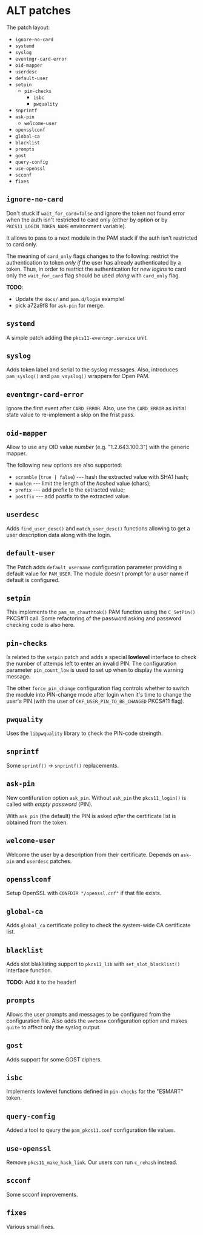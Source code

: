# ALT patches

The patch layout:

* `ignore-no-card`
* `systemd`
* `syslog`
* `eventmgr-card-error`
* `oid-mapper`
* `userdesc`
* `default-user`
* `setpin`
  * `pin-checks`
    * `isbc`
    * `pwquality`
* `snprintf`
* `ask-pin`
  * `welcome-user`
* `opensslconf`
* `global-ca`
* `blacklist`
* `prompts`
* `gost`
* `query-config`
* `use-openssl`
* `scconf`
* `fixes`

## `ignore-no-card`

Don't stuck if `wait_for_card=false` and ignore the token not found
error when the auth isn't restricted to card only (either by option or
by `PKCS11_LOGIN_TOKEN_NAME` environment variable).

It allows to pass to a next module in the PAM stack if the auth isn't
restricted to card only.

The meaning of `card_only` flags changes to the following:
restrict the authentication to token _only if_ the user has
already authenticated by a token. Thus, in order to restrict the
authentication for _new logins_ to card only the `wait_for_card` flag
should be used _along_ with `card_only` flag.

**TODO**:
* Update the `docs/` and `pam.d/login` example!
* pick a72a9f8 for `ask-pin` for merge.

## `systemd`

A simple patch adding the `pkcs11-eventmgr.service` unit.


## `syslog`

Adds token label and serial to the syslog messages.
Also, introduces `pam_syslog()` and `pam_vsyslog()` wrappers for
Open PAM.


## `eventmgr-card-error`

Ignore the first event after `CARD_ERROR`. Also, use the `CARD_ERROR`
as initial state value to re-implement a skip on the frist pass.


## `oid-mapper`

Allow to use any OID value _number_ (e.g. "1.2.643.100.3") with the
generic mapper.

The following new options are also supported:

* `scramble` (`true | false`) --- hash the extracted value with SHA1
  hash;
* `maxlen` --- limit the length of the _hashed_ value (chars);
* `prefix` --- add prefix to the extracted value;
* `postfix` --- add postfix to the extracted value.


## `userdesc`

Adds `find_user_desc()` and `match_user_desc()` functions allowing to
get a user description data along with the login.


## `default-user`

The Patch adds `default_username` configuration parameter providing
a default value for `PAM_USER`. The module doesn't prompt for a user
name if default is configured.


## `setpin`

This implements the `pam_sm_chauthtok()` PAM function using the
`C_SetPin()` PKCS#11 call. Some refactoring of the password asking and
password checking code is also here.


## `pin-checks`

Is related to the `setpin` patch and adds a special **lowlevel**
interface to check the number of attemps left to enter an
invalid PIN. The configuration parameter `pin_count_low` is used to
set up when to display the warning message.

The other `force_pin_change` configuration flag controls whether to
switch the module into PIN-change mode after login when it's time to
change the user's PIN (with the user of `CKF_USER_PIN_TO_BE_CHANGED`
PKCS#11 flag).


## `pwquality`

Uses the `libpwquality` library to check the PIN-code streingth.


## `snprintf`

Some `sprintf()` -> `snprintf()` replacements.


## `ask-pin`

New contifuration option `ask_pin`. Without `ask_pin` the
`pkcs11_login()` is called with _empty password_ (PIN).

With `ask_pin` (the default) the PIN is asked _after_ the certificate
list is obtained from the token.


## `welcome-user`

Welcome the user by a description from their certificate.
Depends on `ask-pin` and `userdesc` patches.


## `opensslconf`

Setup OpenSSL with `CONFDIR "/openssl.cnf"` if that file exists.


## `global-ca`

Adds `global_ca` certificate policy to check the system-wide CA
certificate list.


## `blacklist`

Adds slot blaklisting support to `pkcs11_lib` with
`set_slot_blacklist()` interface function.

**TODO:** Add it to the header!


## `prompts`

Allows the user prompts and messages to be configured from the
configuration file. Also adds the `verbose` configuration option and
makes `quite` to affect only the syslog output.


## `gost`

Adds support for some GOST ciphers.


## `isbc`

Implements lowlevel functions defined in `pin-checks` for the "ESMART"
token.


## `query-config`

Added a tool to qeury the `pam_pkcs11.conf` configuration file values.


## `use-openssl`

Remove `pkcs11_make_hash_link`. Our users can run `c_rehash` instead.


## `scconf`

Some scconf improvements.


## `fixes`

Various small fixes.
